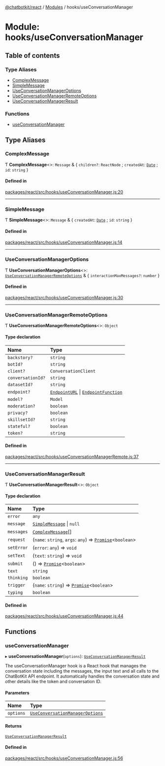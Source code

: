 [@chatbotkit/react](../README.md) / [Modules](../modules.md) / hooks/useConversationManager

# Module: hooks/useConversationManager

## Table of contents

### Type Aliases

- [ComplexMessage](hooks_useConversationManager.md#complexmessage)
- [SimpleMessage](hooks_useConversationManager.md#simplemessage)
- [UseConversationManagerOptions](hooks_useConversationManager.md#useconversationmanageroptions)
- [UseConversationManagerRemoteOptions](hooks_useConversationManager.md#useconversationmanagerremoteoptions)
- [UseConversationManagerResult](hooks_useConversationManager.md#useconversationmanagerresult)

### Functions

- [useConversationManager](hooks_useConversationManager.md#useconversationmanager)

## Type Aliases

### ComplexMessage

Ƭ **ComplexMessage**\<\>: `Message` & \{ `children?`: `ReactNode` ; `createdAt`: [`Date`]( https://developer.mozilla.org/docs/Web/JavaScript/Reference/Global_Objects/Date ) ; `id`: `string`  }

#### Defined in

[packages/react/src/hooks/useConversationManager.js:20](https://github.com/chatbotkit/node-sdk/blob/main/packages/react/src/hooks/useConversationManager.js#L20)

___

### SimpleMessage

Ƭ **SimpleMessage**\<\>: `Message` & \{ `createdAt`: [`Date`]( https://developer.mozilla.org/docs/Web/JavaScript/Reference/Global_Objects/Date ) ; `id`: `string`  }

#### Defined in

[packages/react/src/hooks/useConversationManager.js:14](https://github.com/chatbotkit/node-sdk/blob/main/packages/react/src/hooks/useConversationManager.js#L14)

___

### UseConversationManagerOptions

Ƭ **UseConversationManagerOptions**\<\>: [`UseConversationManagerRemoteOptions`](hooks_useConversationManager.md#useconversationmanagerremoteoptions) & \{ `interactionMaxMessages?`: `number`  }

#### Defined in

[packages/react/src/hooks/useConversationManager.js:30](https://github.com/chatbotkit/node-sdk/blob/main/packages/react/src/hooks/useConversationManager.js#L30)

___

### UseConversationManagerRemoteOptions

Ƭ **UseConversationManagerRemoteOptions**\<\>: `Object`

#### Type declaration

| Name | Type |
| :------ | :------ |
| `backstory?` | `string` |
| `botId?` | `string` |
| `client?` | `ConversationClient` |
| `conversationId?` | `string` |
| `datasetId?` | `string` |
| `endpoint?` | [`EndpointURL`](hooks_useConversationManagerRemote.md#endpointurl) \| [`EndpointFunction`](hooks_useConversationManagerRemote.md#endpointfunction) |
| `model?` | `Model` |
| `moderation?` | `boolean` |
| `privacy?` | `boolean` |
| `skillsetId?` | `string` |
| `stateful?` | `boolean` |
| `token?` | `string` |

#### Defined in

[packages/react/src/hooks/useConversationManagerRemote.js:37](https://github.com/chatbotkit/node-sdk/blob/main/packages/react/src/hooks/useConversationManagerRemote.js#L37)

___

### UseConversationManagerResult

Ƭ **UseConversationManagerResult**\<\>: `Object`

#### Type declaration

| Name | Type |
| :------ | :------ |
| `error` | `any` |
| `message` | [`SimpleMessage`](hooks_useConversationManager.md#simplemessage) \| ``null`` |
| `messages` | [`ComplexMessage`](hooks_useConversationManager.md#complexmessage)[] |
| `request` | (`name`: `string`, `args`: `any`) => [`Promise`]( https://developer.mozilla.org/docs/Web/JavaScript/Reference/Global_Objects/Promise )\<`boolean`\> |
| `setError` | (`error`: `any`) => `void` |
| `setText` | (`text`: `string`) => `void` |
| `submit` | () => [`Promise`]( https://developer.mozilla.org/docs/Web/JavaScript/Reference/Global_Objects/Promise )\<`boolean`\> |
| `text` | `string` |
| `thinking` | `boolean` |
| `trigger` | (`name`: `string`) => [`Promise`]( https://developer.mozilla.org/docs/Web/JavaScript/Reference/Global_Objects/Promise )\<`boolean`\> |
| `typing` | `boolean` |

#### Defined in

[packages/react/src/hooks/useConversationManager.js:44](https://github.com/chatbotkit/node-sdk/blob/main/packages/react/src/hooks/useConversationManager.js#L44)

## Functions

### useConversationManager

▸ **useConversationManager**(`options`): [`UseConversationManagerResult`](hooks_useConversationManager.md#useconversationmanagerresult)

The useConversationManager hook is a React hook that manages the conversation
state including the messages, the input text and all calls to the ChatBotKit
API endpoint. It automatically handles the conversation state and other
details like the token and conversation ID.

#### Parameters

| Name | Type |
| :------ | :------ |
| `options` | [`UseConversationManagerOptions`](hooks_useConversationManager.md#useconversationmanageroptions) |

#### Returns

[`UseConversationManagerResult`](hooks_useConversationManager.md#useconversationmanagerresult)

#### Defined in

[packages/react/src/hooks/useConversationManager.js:56](https://github.com/chatbotkit/node-sdk/blob/main/packages/react/src/hooks/useConversationManager.js#L56)
